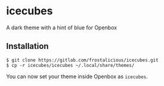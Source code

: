 # icecubes

A dark theme with a hint of blue for Openbox

## Installation

```
$ git clone https://gitlab.com/frostalicious/icecubes.git
$ cp -r icecubes/icecubes ~/.local/share/themes/
```

You can now set your theme inside Openbox as `icecubes`.
